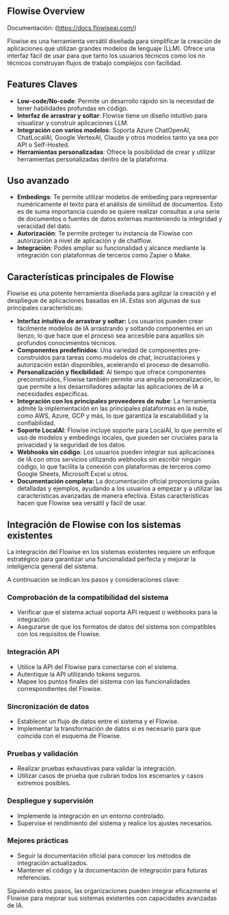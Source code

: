 ## Flowise Overview 
Documentación: (https://docs.flowiseai.com/)

Flowise es una herramienta versátil diseñada para simplificar la creación de aplicaciones que utilizan grandes modelos de lenguaje (LLM). Ofrece una interfaz fácil de usar para que tanto los usuarios técnicos como los no técnicos construyan flujos de trabajo complejos con facilidad.

## Features Claves

- **Low-code/No-code**: Permite un desarrollo rápido sin la necesidad de tener habilidades profundas en código.
- **Interfaz de arrastrar y soltar**: Flowise tiene un diseño intuitivo para visualizar y construir aplicaciones LLM.
- **Integración con varios modelos**: Soporta Azure ChatOpenAI, ChatLocalAI, Google VertexAI, Claude y otros modelos tanto ya sea por API o Self-Hosted.
- **Herramientas personalizadas**: Ofrece la posibilidad de crear y utilizar herramientas personalizadas dentro de la plataforma.

## Uso avanzado

- **Embedings**: Te permite utilizar modelos de embeding para representar numéricamente el texto para el análisis de similitud de documentos. Esto es de suma importancia cuando se quiere realizar consultas a una serie de documentos o fuentes de datos externas manteniendo la integridad y veracidad del dato.
- **Autorización**: Te permite proteger tu instancia de Flowise con autorización a nivel de aplicación y de chatflow.
- **Integración**: Podes ampliar su funcionalidad y alcance mediante la integración con plataformas de terceros como Zapier o Make.

## Características principales de Flowise

Flowise es una potente herramienta diseñada para agilizar la creación y el despliegue de aplicaciones basadas en IA. Estas son algunas de sus principales características:

- **Interfaz intuitiva de arrastrar y soltar:** Los usuarios pueden crear fácilmente modelos de IA arrastrando y soltando componentes en un lienzo, lo que hace que el proceso sea accesible para aquellos sin profundos conocimientos técnicos.
- **Componentes predefinidos**: Una variedad de componentes pre-construidos para tareas como modelos de chat, incrustaciones y autorización están disponibles, acelerando el proceso de desarrollo.
- **Personalización y flexibilidad:** Al tiempo que ofrece componentes preconstruidos, Flowise también permite una amplia personalización, lo que permite a los desarrolladores adaptar las aplicaciones de IA a necesidades específicas.
- **Integración con los principales proveedores de nube**: La herramienta admite la implementación en las principales plataformas en la nube, como AWS, Azure, GCP y más, lo que garantiza la escalabilidad y la confiabilidad.
- **Soporte LocalAI**: Flowise incluye soporte para LocalAI, lo que permite el uso de modelos y embedings locales, que pueden ser cruciales para la privacidad y la seguridad de los datos.
- **Webhooks sin código**: Los usuarios pueden integrar sus aplicaciones de IA con otros servicios utilizando webhooks sin escribir ningún código, lo que facilita la conexión con plataformas de terceros como Google Sheets, Microsoft Excel u otros.
- **Documentación completa:** La documentación oficial proporciona guías detalladas y ejemplos, ayudando a los usuarios a empezar y a utilizar las características avanzadas de manera efectiva.
Estas características hacen que Flowise sea versátil y fácil de usar.

## Integración de Flowise con los sistemas existentes

La integración del Flowise en los sistemas existentes requiere un enfoque estratégico para garantizar una funcionalidad perfecta y mejorar la inteligencia general del sistema.

A continuación se indican los pasos y consideraciones clave:

### Comprobación de la compatibilidad del sistema

- Verificar que el sistema actual soporta API request o webhooks para la integración.
- Asegurarse de que los formatos de datos del sistema son compatibles con los requisitos de Flowise.

### Integración API

- Utilice la API del Flowise para conectarse con el sistema.
- Autentique la API utilizando tokens seguros.
- Mapee los puntos finales del sistema con las funcionalidades correspondientes del Flowise.

### Sincronización de datos

- Establecer un flujo de datos entre el sistema y el Flowise.
- Implementar la transformación de datos si es necesario para que coincida con el esquema de Flowise.

### Pruebas y validación

- Realizar pruebas exhaustivas para validar la integración.
- Utilizar casos de prueba que cubran todos los escenarios y casos extremos posibles.

### Despliegue y supervisión

- Implemente la integración en un entorno controlado.
- Supervise el rendimiento del sistema y realice los ajustes necesarios.

### Mejores prácticas

- Seguir la documentación oficial para conocer los métodos de integración actualizados.
- Mantener el código y la documentación de integración para futuras referencias.

Siguiendo estos pasos, las organizaciones pueden integrar eficazmente el Flowise para mejorar sus sistemas existentes con capacidades avanzadas de IA.